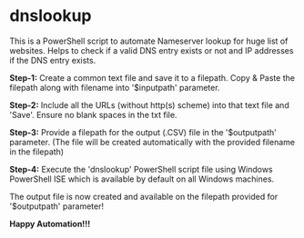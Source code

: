# dnslookup
This is a PowerShell script to automate Nameserver lookup for huge list of websites. Helps to check if a valid DNS entry exists or not and IP addresses if the DNS entry exists.

**Step-1:** Create a common text file and save it to a filepath. Copy & Paste the filepath along with filename into '$inputpath' parameter.

**Step-2:** Include all the URLs (without http(s) scheme) into that text file and 'Save'. Ensure no blank spaces in the txt file.

**Step-3:** Provide a filepath for the output (.CSV) file in the '$outputpath' parameter. (The file will be created automatically with the provided filename in the filepath)

**Step-4:** Execute the 'dnslookup' PowerShell script file using Windows PowerShell ISE which is available by default on all Windows machines.

The output file is now created and available on the filepath provided for '$outputpath' parameter!

**Happy Automation!!!**
